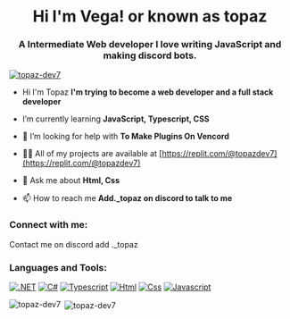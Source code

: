 <h1 align="center">Hi I'm Vega! or known as topaz</h1>
<h3 align="center">A Intermediate Web developer I love writing JavaScript and making discord bots.</h3>

<p align="left"> <a href="https://github.com/ryo-ma/github-profile-trophy"><img src="https://github-profile-trophy.vercel.app/?username=topaz-dev7" alt="topaz-dev7" /></a> </p>

- Hi I'm Topaz **I'm trying to become a web developer and a full stack developer**

- I’m currently learning **JavaScript, Typescript, CSS**

- 🤝 I’m looking for help with **To Make Plugins On Vencord**

- 👨‍💻 All of my projects are available at [https://replit.com/@topazdev7](https://replit.com/@topazdev7)

- 💬 Ask me about **Html, Css**

- 📫 How to reach me **Add._topaz on discord to talk to me**

<h3 align="left">Connect with me:</h3>
<p align="left">
  Contact me on discord add ._topaz
</p>

<h3 align="left">Languages and Tools:</h3>

[![.NET](https://img.shields.io/badge/.NET-blue?style=for-the-badge&logo=dotnet&color=5834d5)](https://dot.net)
[![C#](https://img.shields.io/badge/C%23-blue?style=for-the-badge&logo=csharp&color=5834d5)](https://learn.microsoft.com/en-us/dotnet/csharp/tour-of-csharp/)
[![Typescript](https://img.shields.io/badge/Typescript-blue?style=for-the-badge&logo=Typescript&color=ADD8E6)](https://www.typescriptlang.org/)
[![Html](https://img.shields.io/badge/Html-blue?style=for-the-badge&logo=Html&color=FFA500)](https://www.w3schools.com/html/) 
[![Css](https://img.shields.io/badge/Css-blue?style=for-the-badge&logo=Css&color=0000FF)](https://www.w3schools.com/css/default.asp) 
[![Javascript](https://img.shields.io/badge/javascript-blue?style=for-the-badge&logo=javascript&color=FFFF00)](https://www.w3schools.com/javascript/default.asp) 
<p><img align="left" src="https://github-readme-stats.vercel.app/api/top-langs?username=topaz-dev7&show_icons=true&locale=en&layout=compact" alt="topaz-dev7" /></p>

<p>&nbsp;<img align="center" src="https://github-readme-stats.vercel.app/api?username=topaz-dev7&show_icons=true&locale=en" alt="topaz-dev7" /></p>

